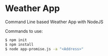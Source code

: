 # Weather App
Command Line based Weather App with NodeJS

Commands to use:
```sh
$ npm init
$ npm install
$ node app-promise.js -a "<Address>"

```
